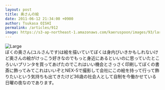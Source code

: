 ```yaml
---
layout: post
title: 奥さんの絵
date: 2011-06-12 21:34:00 +0900
author: Tsukasa OISHI
permalink: /articles/912
image: https://s3-ap-northeast-1.amazonaws.com/kaeruspoon/images/93/large.JPG?1307882394
---
```



![Large](https://s3-ap-northeast-1.amazonaws.com/kaeruspoon/images/93/large.JPG?1307882394)  
ぼくの奥さん(ユルさんです)は絵を描いていてぼくは身内びいきかもしれないけど奥さんの絵がけっこう好きなのでもっと身近にあるといいのに思っていたところいいプリンタを買ってあげたのでこれはいい機会とさっさく印刷してぼくの書斎に飾ってみてこれはいいぞとNEX-5で撮影して会社にこの絵を持って行って飾りたいという気持ちも出てきたけど36歳の社会人として自制を今働かせている日曜の夜なのであります。  

